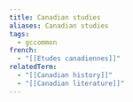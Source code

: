 ```yaml
---
title: Canadian studies
aliases: Canadian studies
tags:
  - gccommon
french:
  - "[[Etudes canadiennes]]"
relatedTerm:
  - "[[Canadian history]]"
  - "[[Canadian literature]]"
---
```

